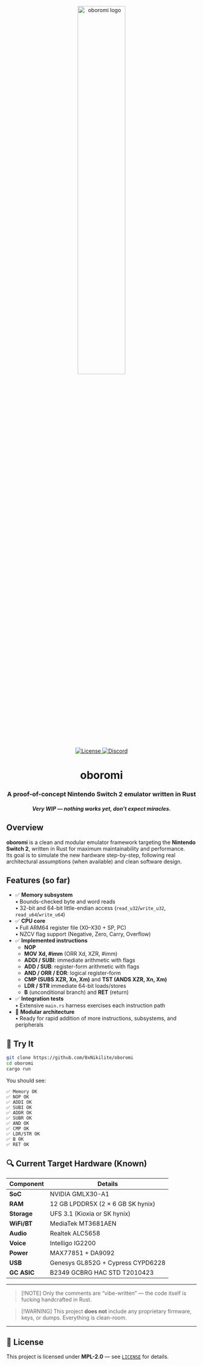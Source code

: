 <p align="center">
  <img src="https://dummyimage.com/400x100/000/fff&text=oboromi" alt="oboromi logo" width="50%" />
</p>

<p align="center">
  <a href="https://github.com/0xNikilite/oboromi/blob/main/LICENSE">
    <img src="https://img.shields.io/badge/license-MPL%202.0-blue.svg" alt="License" />
  </a>
  <a href="https://discord.gg/oboromi">
    <img src="https://img.shields.io/discord/1387476383663390732?style=flat&label=Discord&color=5865F2&logo=discord&logoColor=white" alt="Discord" />
  </a>
</p>


<h1 align="center">oboromi</h1>
<h3 align="center">A proof-of-concept Nintendo Switch 2 emulator written in Rust</h3>
<h4 align="center"><em>Very WIP — nothing works yet, don’t expect miracles.</em></h4>

## Overview

**oboromi** is a clean and modular emulator framework targeting the **Nintendo Switch 2**, written in Rust for maximum maintainability and performance.  
Its goal is to simulate the new hardware step-by-step, following real architectural assumptions (when available) and clean software design.

## Features (so far)

- ✅ **Memory subsystem**  
  • Bounds-checked byte and word reads  
  • 32-bit and 64-bit little-endian access (`read_u32`/`write_u32`, `read_u64`/`write_u64`)  
- ✅ **CPU core**  
  • Full ARM64 register file (X0–X30 + SP, PC)  
  • NZCV flag support (Negative, Zero, Carry, Overflow)  
- ✅ **Implemented instructions**  
  - **NOP**  
  - **MOV Xd, #imm** (ORR Xd, XZR, #imm)  
  - **ADDI / SUBI**: immediate arithmetic with flags  
  - **ADD / SUB**: register-form arithmetic with flags  
  - **AND / ORR / EOR**: logical register-form  
  - **CMP (SUBS XZR, Xn, Xm)** and **TST (ANDS XZR, Xn, Xm)**  
  - **LDR / STR** immediate 64-bit loads/stores  
  - **B** (unconditional branch) and **RET** (return)  
- ✅ **Integration tests**  
  • Extensive `main.rs` harness exercises each instruction path  
- 🧱 **Modular architecture**  
  • Ready for rapid addition of more instructions, subsystems, and peripherals  

## 🧪 Try It

```bash
git clone https://github.com/0xNikilite/oboromi
cd oboromi
cargo run
````

You should see:

```
✅ Memory OK  
✅ NOP OK  
✅ ADDI OK  
✅ SUBI OK  
✅ ADDR OK  
✅ SUBR OK  
✅ AND OK  
✅ CMP OK  
✅ LDR/STR OK  
✅ B OK  
✅ RET OK  
```

## 🔍 Current Target Hardware (Known)

| Component   | Details                           |
| ----------- | --------------------------------- |
| **SoC**     | NVIDIA GMLX30-A1                  |
| **RAM**     | 12 GB LPDDR5X (2 × 6 GB SK hynix) |
| **Storage** | UFS 3.1 (Kioxia or SK hynix)      |
| **WiFi/BT** | MediaTek MT3681AEN                |
| **Audio**   | Realtek ALC5658                   |
| **Voice**   | Intelligo IG2200                  |
| **Power**   | MAX77851 + DA9092                 |
| **USB**     | Genesys GL852G + Cypress CYPD6228 |
| **GC ASIC** | B2349 GCBRG HAC STD T2010423      |

---

> \[!NOTE]
> Only the comments are “vibe-written” — the code itself is fucking handcrafted in Rust.

> \[!WARNING]
> This project **does not** include any proprietary firmware, keys, or dumps. Everything is clean-room.

---

## 📜 License

This project is licensed under **MPL-2.0** — see [`LICENSE`](https://github.com/0xNikilite/oboromi/blob/main/LICENSE) for details.
